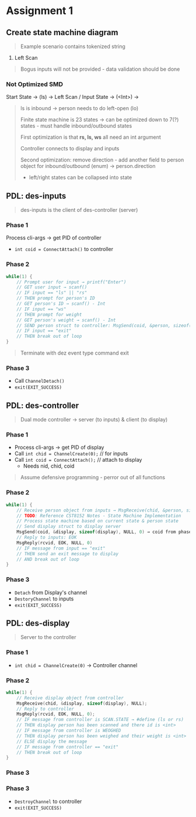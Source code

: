 # Assignment 1
## Create state machine diagram
> Example scenario contains tokenized string
1. Left Scan

> Bogus inputs will not be provided - data validation should be done

### Not Optimized SMD
Start State → (ls) → Left Scan / Input State → \(\<Int\>\) →

> ls is inbound → person needs to do left-open (lo)
> 
> Finite state machine is 23 states → can be optimized down to 7(?) states - must handle inbound/outbound states
> 
> First optimization is that **rs, ls, ws** all need an int argument
> 
> Controller connects to display and inputs
> 
> Second optimization: remove direction - add another field to person object for inbound/outbound (enum) → person.direction
> - left/right states can be collapsed into state

## PDL: des-inputs
> des-inputs is the client of des-controller (server)

### Phase 1
Process cli-args → get PID of controller

- `int coid = ConnectAttach()` to controller

### Phase 2
```C
while(1) {
    // Prompt user for input → printf("Enter")
    // GET user input → scanf()
    // IF input == "ls" || "rs" 
    // THEN prompt for person's ID
    // GET person's ID → scanf() - Int
    // IF input == "ws"
    // THEN prompt for weight
    // GET person's weight → scanf() - Int
    // SEND person struct to controller: MsgSend(coid, &person, sizeof(person), NULL, 0)
    // IF input == "exit"
    // THEN break out of loop
}
```

> Terminate with dez event type command exit

### Phase 3
- Call `ChannelDetach()`
- `exit(EXIT_SUCCESS)`

## PDL: des-controller
> Dual mode controller → server (to inputs) & client (to display)

### Phase 1
- Process cli-args → get PID of display
- Call `int chid = ChannelCreate(0);` // for inputs
- Call `int coid = ConnectAttach();` // attach to display
  - Needs nid, chid, coid

> Assume defensive programming - perror out of all functions 

### Phase 2
```C
while(1) {
    // Receive person object from inputs → MsgReceive(chid, &person, sizeof(person), NULL)
    // TODO: Reference CST8152 Notes - State Machine Implementation
    // Process state machine based on current state & person state
    // Send display struct to display server
    MsgSend(coid, &display, sizeof(display), NULL, 0) → coid from phase 1
    // Reply to inputs: EOK
    MsgReply(rcvid, EOK, NULL, 0)
    // IF message from input == "exit"
    // THEN send an exit message to display
    // AND break out of loop
}
```

### Phase 3
- `Detach` from Display's channel
- `DestoryChannel` to inputs
- `exit(EXIT_SUCCESS)`

## PDL: des-display
> Server to the controller

### Phase 1
- `int chid = ChannelCreate(0)` → Controller channel

### Phase 2
```C
while(1) {
    // Receive display object from controller
    MsgReceive(chid, &display, sizeof(display), NULL);
    // Reply to controller
    MsgReply(rcvid, EOK, NULL, 0);
    // IF message from controller is SCAN.STATE → #define (ls or rs)
    // THEN display person has been scanned and there id is <int>
    // IF message from controller is WEOGHED
    // THEN display person has been weighed and their weight is <int>
    // ELSE display the message
    // IF message from controller == "exit"
    // THEN break out of loop
}
```

### Phase 3
### Phase 3
- `DestroyChannel` to controller
- `exit(EXIT_SUCCESS)`